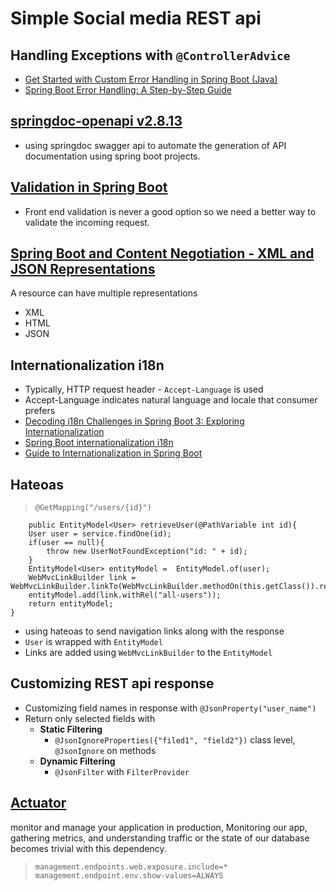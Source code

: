 # Simple Social media REST api 

## **Handling Exceptions with `@ControllerAdvice`**
* [Get Started with Custom Error Handling in Spring Boot (Java)](https://auth0.com/blog/get-started-with-custom-error-handling-in-spring-boot-java/)
* [Spring Boot Error Handling: A Step-by-Step Guide](https://inspector.dev/spring-boot-error-handling-a-step-by-step-guide/)

## [springdoc-openapi v2.8.13](https://springdoc.org/)
* using springdoc swagger api to  automate the generation of API documentation using spring boot projects.

## [Validation in Spring Boot](https://www.baeldung.com/spring-boot-bean-validation)
* Front end validation is never a good option so we need a better way to validate the incoming request.

## [Spring Boot and Content Negotiation - XML and JSON Representations](https://www.springboottutorial.com/spring-boot-content-negotiation-with-xml-json-representations)
A resource can have multiple representations
* XML
* HTML
* JSON

## Internationalization i18n 
* Typically, HTTP request header - `Accept-Language` is used
* Accept-Language indicates natural language and locale that consumer prefers
* [Decoding i18n Challenges in Spring Boot 3: Exploring Internationalization](https://medium.com/yildiztech/decoding-i18n-challenges-in-spring-boot-3-exploring-internationalization-895a4ac627df)
* [Spring Boot internationalization i18n](https://lokalise.com/blog/spring-boot-internationalization/)
* [Guide to Internationalization in Spring Boot](https://www.baeldung.com/spring-boot-internationalization)


## Hateoas 
>     @GetMapping("/users/{id}")
        public EntityModel<User> retrieveUser(@PathVariable int id){
        User user = service.findOne(id);
        if(user == null){
            throw new UserNotFoundException("id: " + id);
        }
        EntityModel<User> entityModel =  EntityModel.of(user);
        WebMvcLinkBuilder link = WebMvcLinkBuilder.linkTo(WebMvcLinkBuilder.methodOn(this.getClass()).retrieveAllUsers());
        entityModel.add(link.withRel("all-users"));
        return entityModel;
    }

* using hateoas to send navigation links along with the response 
* `User` is wrapped with `EntityModel` 
* Links are added using `WebMvcLinkBuilder` to the `EntityModel`


## Customizing REST api response 
* Customizing field names in response with `@JsonProperty("user_name")`
* Return only selected fields with 
  * **Static Filtering**
    * `@JsonIgnoreProperties({"filed1", "field2"})` class level, `@JsonIgnore` on methods
  * **Dynamic Filtering**
    * `@JsonFilter` with `FilterProvider`

## [Actuator](https://www.baeldung.com/spring-boot-actuators)
monitor and manage your application in production, Monitoring our app, gathering metrics, and understanding traffic or the state of our database becomes trivial with this dependency.
>     management.endpoints.web.exposure.include=*
>     management.endpoint.env.show-values=ALWAYS
